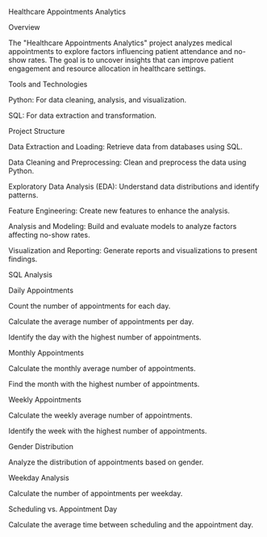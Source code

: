 Healthcare Appointments Analytics

Overview

The "Healthcare Appointments Analytics" project analyzes medical appointments to explore factors influencing patient attendance and no-show rates. The goal is to uncover insights that can improve patient engagement and resource allocation in healthcare settings.

Tools and Technologies

Python: For data cleaning, analysis, and visualization.

SQL: For data extraction and transformation.

Project Structure

Data Extraction and Loading: Retrieve data from databases using SQL.

Data Cleaning and Preprocessing: Clean and preprocess the data using Python.

Exploratory Data Analysis (EDA): Understand data distributions and identify patterns.

Feature Engineering: Create new features to enhance the analysis.

Analysis and Modeling: Build and evaluate models to analyze factors affecting no-show rates.

Visualization and Reporting: Generate reports and visualizations to present findings.

SQL Analysis

Daily Appointments

Count the number of appointments for each day.

Calculate the average number of appointments per day.

Identify the day with the highest number of appointments.

Monthly Appointments

Calculate the monthly average number of appointments.

Find the month with the highest number of appointments.

Weekly Appointments

Calculate the weekly average number of appointments.

Identify the week with the highest number of appointments.

Gender Distribution

Analyze the distribution of appointments based on gender.

Weekday Analysis

Calculate the number of appointments per weekday.

Scheduling vs. Appointment Day

Calculate the average time between scheduling and the appointment day.
